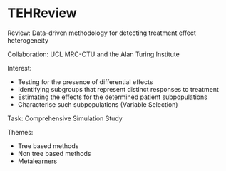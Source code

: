 # TEHReview

Review: Data-driven methodology for detecting treatment effect heterogeneity

Collaboration: UCL MRC-CTU and the Alan Turing Institute

Interest:

- Testing for the presence of differential effects
- Identifying subgroups that represent distinct responses to treatment
- Estimating the effects for the determined patient subpopulations
- Characterise such subpopulations (Variable Selection)

Task: Comprehensive Simulation Study

Themes: 

- Tree based methods
- Non tree based methods
- Metalearners
